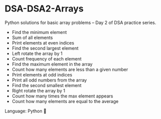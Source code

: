 # DSA-DSA2-Arrays
Python solutions for basic array problems – Day 2 of DSA practice series.
- Find the minimum element
- Sum of all elements
- Print elements at even indices
- Find the second largest element
- Left rotate the array by 1
- Count frequency of each element
- Find the maximum element in the array
- Count how many elements are less than a given number
- Print elements at odd indices
- Print all odd numbers from the array
- Find the second smallest element
- Right rotate the array by 1
- Count how many times the max element appears
- Count how many elements are equal to the average

Language: Python 🐍

  
